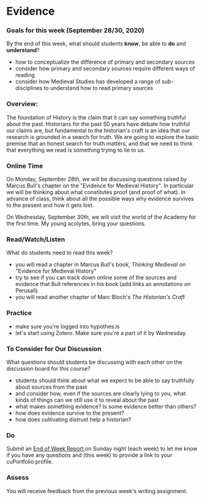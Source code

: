 # Evidence

### Goals for this week \(September 28/30, 2020\)

By the end of this week, what should students **know**, be able to **do** and **understand**?

* how to conceptualize the difference of primary and secondary sources
* consider how primary and secondary sources require different ways of reading
* consider how Medieval Studies has developed a range of sub-disciplines to understand how to read primary sources

### Overview:

The foundation of History is the claim that it can say something truthful about the past. Historians for the past 50 years have debate  how truthful our claims are, but fundamental to the historian's craft is an idea that our research is grounded in a search for truth. We are going to explore the basic premise that an honest search for truth matters, and that we need to think that everything we read is something trying to lie to us. 

### **Online Time**

On Monday, September 28th, we will be discussing questions raised by Marcus Bull's chapter on the "Evidence for Medieval History". In particular we will be thinking about what constitutes proof \(and proof of what\). In advance of class, think about all the possible ways why evidence survives to the present and how it gets lost.

On Wednesday, September 30th, we will visit the world of the Academy for the first time. My young acolytes, bring your questions. 

### Read/Watch/Listen

What do students need to read this week?

* you will read a chapter in Marcus Bull's book, _Thinking Medieval_ on "Evidence for Medieval History"
* try to see if you can track down online some of the sources and evidence that Bull references in his book \(add links as annotations on Perusall\). 
* you will read another chapter of Marc Bloch's _The Historian's Craft_

### Practice

* make sure you're logged into hypothes.is
* let's start using Zotero. Make sure you're a part of it by Wednesday. 

### **To Consider for Our Discussion**

What questions should students be discussing with each other on the discussion board for this course?

* students should think about what we expect to be able to say truthfully about sources from the past
* and consider how, even if the sources are clearly lying to you, what kinds of things can we still use it to reveal about the past 
* what makes something evidence? Is some evidence better than others?
* how does evidence survive to the present?
* how does cultivating distrust help a historian?

### **Do**

Submit an [End of Week Report ](https://forms.office.com/Pages/ResponsePage.aspx?id=lRjZagbeXki8UfzhJsyFMHYe4bjIkPJLpePMoYTjyCNUQlY3V0pYOVJPQVMzVDJXR05OWjBHT01YQy4u)on Sunday night \(each week\) to let me know if you have any questions and \(this week\) to provide a link to your cuPortfolio profile.

### **Assess** 

You will receive feedback from the previous week's writing assignment. 

